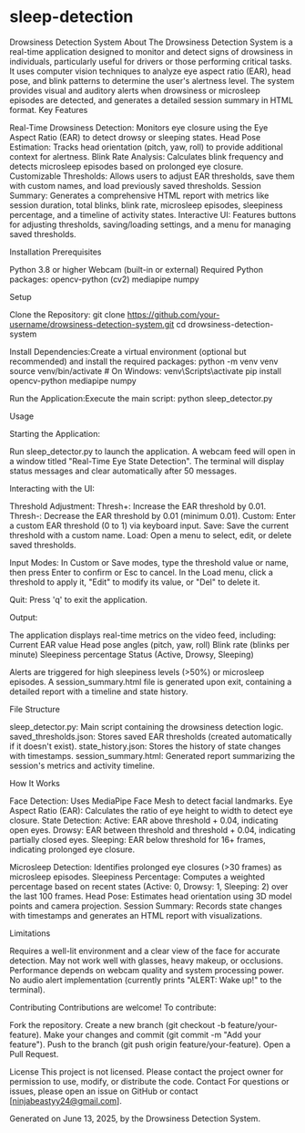 # sleep-detection

Drowsiness Detection System
About
The Drowsiness Detection System is a real-time application designed to monitor and detect signs of drowsiness in individuals, particularly useful for drivers or those performing critical tasks. It uses computer vision techniques to analyze eye aspect ratio (EAR), head pose, and blink patterns to determine the user's alertness level. The system provides visual and auditory alerts when drowsiness or microsleep episodes are detected, and generates a detailed session summary in HTML format.
Key Features

Real-Time Drowsiness Detection: Monitors eye closure using the Eye Aspect Ratio (EAR) to detect drowsy or sleeping states.
Head Pose Estimation: Tracks head orientation (pitch, yaw, roll) to provide additional context for alertness.
Blink Rate Analysis: Calculates blink frequency and detects microsleep episodes based on prolonged eye closure.
Customizable Thresholds: Allows users to adjust EAR thresholds, save them with custom names, and load previously saved thresholds.
Session Summary: Generates a comprehensive HTML report with metrics like session duration, total blinks, blink rate, microsleep episodes, sleepiness percentage, and a timeline of activity states.
Interactive UI: Features buttons for adjusting thresholds, saving/loading settings, and a menu for managing saved thresholds.

Installation
Prerequisites

Python 3.8 or higher
Webcam (built-in or external)
Required Python packages:
opencv-python (cv2)
mediapipe
numpy



Setup

Clone the Repository:
git clone https://github.com/your-username/drowsiness-detection-system.git
cd drowsiness-detection-system


Install Dependencies:Create a virtual environment (optional but recommended) and install the required packages:
python -m venv venv
source venv/bin/activate  # On Windows: venv\Scripts\activate
pip install opencv-python mediapipe numpy


Run the Application:Execute the main script:
python sleep_detector.py



Usage

Starting the Application:

Run sleep_detector.py to launch the application.
A webcam feed will open in a window titled "Real-Time Eye State Detection".
The terminal will display status messages and clear automatically after 50 messages.


Interacting with the UI:

Threshold Adjustment:
Thresh+: Increase the EAR threshold by 0.01.
Thresh-: Decrease the EAR threshold by 0.01 (minimum 0.01).
Custom: Enter a custom EAR threshold (0 to 1) via keyboard input.
Save: Save the current threshold with a custom name.
Load: Open a menu to select, edit, or delete saved thresholds.


Input Modes:
In Custom or Save modes, type the threshold value or name, then press Enter to confirm or Esc to cancel.
In the Load menu, click a threshold to apply it, "Edit" to modify its value, or "Del" to delete it.


Quit: Press 'q' to exit the application.


Output:

The application displays real-time metrics on the video feed, including:
Current EAR value
Head pose angles (pitch, yaw, roll)
Blink rate (blinks per minute)
Sleepiness percentage
Status (Active, Drowsy, Sleeping)


Alerts are triggered for high sleepiness levels (>50%) or microsleep episodes.
A session_summary.html file is generated upon exit, containing a detailed report with a timeline and state history.



File Structure

sleep_detector.py: Main script containing the drowsiness detection logic.
saved_thresholds.json: Stores saved EAR thresholds (created automatically if it doesn't exist).
state_history.json: Stores the history of state changes with timestamps.
session_summary.html: Generated report summarizing the session's metrics and activity timeline.

How It Works

Face Detection: Uses MediaPipe Face Mesh to detect facial landmarks.
Eye Aspect Ratio (EAR): Calculates the ratio of eye height to width to detect eye closure.
State Detection:
Active: EAR above threshold + 0.04, indicating open eyes.
Drowsy: EAR between threshold and threshold + 0.04, indicating partially closed eyes.
Sleeping: EAR below threshold for 16+ frames, indicating prolonged eye closure.


Microsleep Detection: Identifies prolonged eye closures (>30 frames) as microsleep episodes.
Sleepiness Percentage: Computes a weighted percentage based on recent states (Active: 0, Drowsy: 1, Sleeping: 2) over the last 100 frames.
Head Pose: Estimates head orientation using 3D model points and camera projection.
Session Summary: Records state changes with timestamps and generates an HTML report with visualizations.

Limitations

Requires a well-lit environment and a clear view of the face for accurate detection.
May not work well with glasses, heavy makeup, or occlusions.
Performance depends on webcam quality and system processing power.
No audio alert implementation (currently prints "ALERT: Wake up!" to the terminal).

Contributing
Contributions are welcome! To contribute:

Fork the repository.
Create a new branch (git checkout -b feature/your-feature).
Make your changes and commit (git commit -m "Add your feature").
Push to the branch (git push origin feature/your-feature).
Open a Pull Request.

License
This project is not licensed. Please contact the project owner for permission to use, modify, or distribute the code.
Contact
For questions or issues, please open an issue on GitHub or contact [ninjabeastyy24@gmail.com].

Generated on June 13, 2025, by the Drowsiness Detection System.

